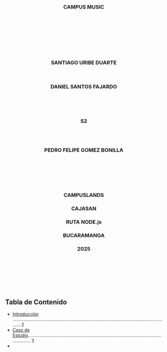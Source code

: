 <div align="center"">

### CAMPUS MUSIC 

</div>

<div align="center">
<br>
<br>
<br>
<br>
<br>
<br>
<br>

### SANTIAGO URIBE DUARTE
<br>

### DANIEL SANTOS FAJARDO
<br>
<br>
<br>

### S2

<br>
<br>

### PEDRO FELIPE GOMEZ BONILLA

<br>
<br>
<br>
<br>
<br>

### CAMPUSLANDS
### CAJASAN
### RUTA NODE.js
### BUCARAMANGA
### 2025
<br>
<br>
<br><br>
<br>
<br>
</div>

## Tabla de Contenido
- [Introducción](#introduccion) ............................................................................................................................. 2
- [Caso de Estudio](#casodeestudio)........................................................................................................................ 3
-